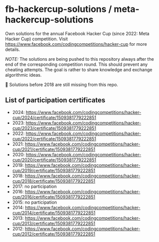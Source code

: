 # fb-hackercup-solutions / meta-hackercup-solutions
Own solutions for the annual Facebook Hacker Cup (since 2022: Meta Hacker Cup) competition. Visit
https://www.facebook.com/codingcompetitions/hacker-cup for more details.

*NOTE:* The solutions are being pushed to this repository always after the end of the corresponding
competition round. This should prevent any cheating attempts. The goal is rather to share knowledge
and exchange algorithmic ideas.

:construction_worker: Solutions before 2018 are still missing from this repo.

## List of participation certificates
* 2024: https://www.facebook.com/codingcompetitions/hacker-cup/2024/certificate/1509381779222851
* 2023: https://www.facebook.com/codingcompetitions/hacker-cup/2023/certificate/1509381779222851
* 2022: https://www.facebook.com/codingcompetitions/hacker-cup/2022/certificate/1509381779222851
* 2021: https://www.facebook.com/codingcompetitions/hacker-cup/2021/certificate/1509381779222851
* 2020: https://www.facebook.com/codingcompetitions/hacker-cup/2020/certificate/1509381779222851
* 2019: https://www.facebook.com/codingcompetitions/hacker-cup/2019/certificate/1509381779222851
* 2018: https://www.facebook.com/codingcompetitions/hacker-cup/2018/certificate/1509381779222851
* 2017: no participation
* 2016: https://www.facebook.com/codingcompetitions/hacker-cup/2016/certificate/1509381779222851
* 2015: no participation
* 2014: https://www.facebook.com/codingcompetitions/hacker-cup/2014/certificate/1509381779222851
* 2013: https://www.facebook.com/codingcompetitions/hacker-cup/2013/certificate/1509381779222851
* 2012: https://www.facebook.com/codingcompetitions/hacker-cup/2012/certificate/1509381779222851

